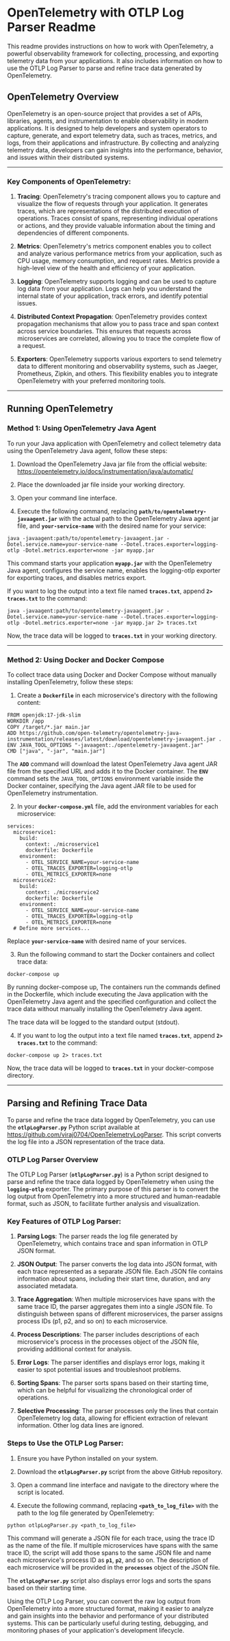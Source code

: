 # **OpenTelemetry with OTLP Log Parser Readme**
This readme provides instructions on how to work with OpenTelemetry, a powerful observability framework for collecting, processing, and exporting telemetry data from your applications. It also includes information on how to use the OTLP Log Parser to parse and refine trace data generated by OpenTelemetry.

## **OpenTelemetry Overview**
OpenTelemetry is an open-source project that provides a set of APIs, libraries, agents, and instrumentation to enable observability in modern applications. It is designed to help developers and system operators to capture, generate, and export telemetry data, such as traces, metrics, and logs, from their applications and infrastructure. By collecting and analyzing telemetry data, developers can gain insights into the performance, behavior, and issues within their distributed systems.

---

### **Key Components of OpenTelemetry**:
1. **Tracing**: OpenTelemetry's tracing component allows you to capture and visualize the flow of requests through your application. It generates traces, which are representations of the distributed execution of operations. Traces consist of spans, representing individual operations or actions, and they provide valuable information about the timing and dependencies of different components.

2. **Metrics**: OpenTelemetry's metrics component enables you to collect and analyze various performance metrics from your application, such as CPU usage, memory consumption, and request rates. Metrics provide a high-level view of the health and efficiency of your application.

3. **Logging**: OpenTelemetry supports logging and can be used to capture log data from your application. Logs can help you understand the internal state of your application, track errors, and identify potential issues.

4. **Distributed Context Propagation**: OpenTelemetry provides context propagation mechanisms that allow you to pass trace and span context across service boundaries. This ensures that requests across microservices are correlated, allowing you to trace the complete flow of a request.

5. **Exporters**: OpenTelemetry supports various exporters to send telemetry data to different monitoring and observability systems, such as Jaeger, Prometheus, Zipkin, and others. This flexibility enables you to integrate OpenTelemetry with your preferred monitoring tools.

---

## **Running OpenTelemetry**
### **Method 1: Using OpenTelemetry Java Agent**

To run your Java application with OpenTelemetry and collect telemetry data using the OpenTelemetry Java agent, follow these steps:

1. Download the OpenTelemetry Java jar file from the official website: https://opentelemetry.io/docs/instrumentation/java/automatic/
2. Place the downloaded jar file inside your working directory.

3. Open your command line interface.

4. Execute the following command, replacing **`path/to/opentelemetry-javaagent.jar`** with the actual path to the OpenTelemetry Java agent jar file, and **`your-service-name`** with the desired name for your service:

```shell
java -javaagent:path/to/opentelemetry-javaagent.jar -Dotel.service.name=your-service-name --Dotel.traces.exporter=logging-otlp -Dotel.metrics.exporter=none -jar myapp.jar
```
This command starts your application **`myapp.jar`** with the OpenTelemetry Java agent, configures the service name, enables the logging-otlp exporter for exporting traces, and disables metrics export.

If you want to log the output into a text file named **`traces.txt`**, append **`2> traces.txt`** to the command:

```shell
java -javaagent:path/to/opentelemetry-javaagent.jar -Dotel.service.name=your-service-name --Dotel.traces.exporter=logging-otlp -Dotel.metrics.exporter=none -jar myapp.jar 2> traces.txt
```
Now, the trace data will be logged to **`traces.txt`** in your working directory.

---

### **Method 2: Using Docker and Docker Compose**
To collect trace data using Docker and Docker Compose without manually installing OpenTelemetry, follow these steps:

1. Create a **`Dockerfile`** in each microservice's directory with the following content:

```shell
FROM openjdk:17-jdk-slim
WORKDIR /app
COPY /target/*.jar main.jar
ADD https://github.com/open-telemetry/opentelemetry-java-instrumentation/releases/latest/download/opentelemetry-javaagent.jar .
ENV JAVA_TOOL_OPTIONS "-javaagent:./opentelemetry-javaagent.jar"
CMD ["java", "-jar", "main.jar"]
```

The **`ADD`** command will download the latest OpenTelemetry Java agent JAR file from the specified URL and adds it to the Docker container.
The **`ENV`** command sets the `JAVA_TOOL_OPTIONS` environment variable inside the Docker container, specifying the Java agent JAR file to be used for OpenTelemetry instrumentation.

2. In your **`docker-compose.yml`** file, add the environment variables for each microservice:
```shell
services:
  microservice1:
    build:
      context: ./microservice1
      dockerfile: Dockerfile
    environment:
      - OTEL_SERVICE_NAME=your-service-name
      - OTEL_TRACES_EXPORTER=logging-otlp
      - OTEL_METRICS_EXPORTER=none
  microservice2:
    build:
      context: ./microservice2
      dockerfile: Dockerfile
    environment:
      - OTEL_SERVICE_NAME=your-service-name
      - OTEL_TRACES_EXPORTER=logging-otlp
      - OTEL_METRICS_EXPORTER=none
  # Define more services...
```

Replace **`your-service-name`** with desired name of your services.

3. Run the following command to start the Docker containers and collect trace data:

```shell
docker-compose up
```
By running docker-compose up, The containers run the commands defined in the Dockerfile, which include executing the Java application with the OpenTelemetry Java agent and the specified configuration and collect the trace data without manually installing the OpenTelemetry Java agent.

The trace data will be logged to the standard output (stdout).

4. If you want to log the output into a text file named **`traces.txt`**, append **`2> traces.txt`** to the command:

```shell
docker-compose up 2> traces.txt
```

Now, the trace data will be logged to **`traces.txt`** in your docker-compose directory.

---

## **Parsing and Refining Trace Data**
To parse and refine the trace data logged by OpenTelemetry, you can use the **`otlpLogParser.py`** Python script available at https://github.com/viraj0704/OpenTelemetryLogParser. This script converts the log file into a JSON representation of the trace data.

### OTLP Log Parser Overview
The OTLP Log Parser (**`otlpLogParser.py`**) is a Python script designed to parse and refine the trace data logged by OpenTelemetry when using the **`logging-otlp`** exporter. The primary purpose of this parser is to convert the log output from OpenTelemetry into a more structured and human-readable format, such as JSON, to facilitate further analysis and visualization.

### **Key Features of OTLP Log Parser**:
1. **Parsing Logs**: The parser reads the log file generated by OpenTelemetry, which contains trace and span information in OTLP JSON format.

2. **JSON Output**: The parser converts the log data into JSON format, with each trace represented as a separate JSON file. Each JSON file contains information about spans, including their start time, duration, and any associated metadata.

3. **Trace Aggregation**: When multiple microservices have spans with the same trace ID, the parser aggregates them into a single JSON file. To distinguish between spans of different microservices, the parser assigns process IDs (p1, p2, and so on) to each microservice.

4. **Process Descriptions**: The parser includes descriptions of each microservice's process in the processes object of the JSON file, providing additional context for analysis.

5. **Error Logs**: The parser identifies and displays error logs, making it easier to spot potential issues and troubleshoot problems.

6. **Sorting Spans**: The parser sorts spans based on their starting time, which can be helpful for visualizing the chronological order of operations.

7. **Selective Processing**: The parser processes only the lines that contain OpenTelemetry log data, allowing for efficient extraction of relevant information. Other log data lines are ignored.

### **Steps to Use the OTLP Log Parser:**

1. Ensure you have Python installed on your system.

2. Download the **`otlpLogParser.py`** script from the above GitHub repository.

3. Open a command line interface and navigate to the directory where the script is located.

4. Execute the following command, replacing **`<path_to_log_file>`** with the path to the log file generated by OpenTelemetry:

```shell
python otlpLogParser.py <path_to_log_file>
```
This command will generate a JSON file for each trace, using the trace ID as the name of the file. If multiple microservices have spans with the same trace ID, the script will add those spans to the same JSON file and name each microservice's process ID as **`p1`**, **`p2`**, and so on. The description of each microservice will be provided in the **`processes`** object of the JSON file.

The **`otlpLogParser.py`** script also displays error logs and sorts the spans based on their starting time.

Using the OTLP Log Parser, you can convert the raw log output from OpenTelemetry into a more structured format, making it easier to analyze and gain insights into the behavior and performance of your distributed systems. This can be particularly useful during testing, debugging, and monitoring phases of your application's development lifecycle.